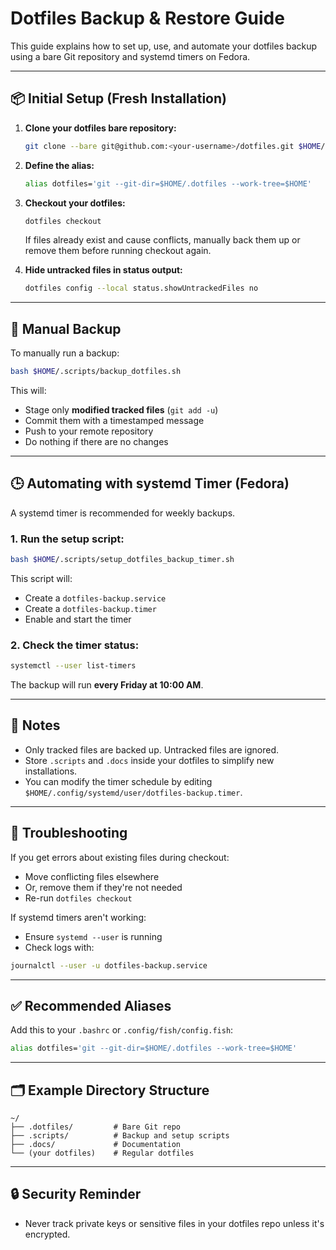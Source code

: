 # Dotfiles Backup & Restore Guide

This guide explains how to set up, use, and automate your dotfiles backup using a bare Git repository and systemd timers on Fedora.

---

## 📦 Initial Setup (Fresh Installation)

1. **Clone your dotfiles bare repository:**

   ```bash
   git clone --bare git@github.com:<your-username>/dotfiles.git $HOME/.dotfiles
   ```

2. **Define the alias:**

   ```bash
   alias dotfiles='git --git-dir=$HOME/.dotfiles --work-tree=$HOME'
   ```

3. **Checkout your dotfiles:**

   ```bash
   dotfiles checkout
   ```

   If files already exist and cause conflicts, manually back them up or remove them before running checkout again.

4. **Hide untracked files in status output:**

   ```bash
   dotfiles config --local status.showUntrackedFiles no
   ```

---

## 💾 Manual Backup

To manually run a backup:

```bash
bash $HOME/.scripts/backup_dotfiles.sh
```

This will:
- Stage only **modified tracked files** (`git add -u`)
- Commit them with a timestamped message
- Push to your remote repository
- Do nothing if there are no changes

---

## 🕒 Automating with systemd Timer (Fedora)

A systemd timer is recommended for weekly backups.

### 1. Run the setup script:

```bash
bash $HOME/.scripts/setup_dotfiles_backup_timer.sh
```

This script will:
- Create a `dotfiles-backup.service`
- Create a `dotfiles-backup.timer`
- Enable and start the timer

### 2. Check the timer status:

```bash
systemctl --user list-timers
```

The backup will run **every Friday at 10:00 AM**.

---

## 📝 Notes

- Only tracked files are backed up. Untracked files are ignored.
- Store `.scripts` and `.docs` inside your dotfiles to simplify new installations.
- You can modify the timer schedule by editing `$HOME/.config/systemd/user/dotfiles-backup.timer`.

---

## 🔧 Troubleshooting

If you get errors about existing files during checkout:
- Move conflicting files elsewhere
- Or, remove them if they're not needed
- Re-run `dotfiles checkout`

If systemd timers aren't working:
- Ensure `systemd --user` is running
- Check logs with:

```bash
journalctl --user -u dotfiles-backup.service
```

---

## ✅ Recommended Aliases

Add this to your `.bashrc` or `.config/fish/config.fish`:

```bash
alias dotfiles='git --git-dir=$HOME/.dotfiles --work-tree=$HOME'
```

---

## 🗂️ Example Directory Structure

```
~/
├── .dotfiles/         # Bare Git repo
├── .scripts/          # Backup and setup scripts
├── .docs/             # Documentation
└── (your dotfiles)    # Regular dotfiles
```

---

## 🔒 Security Reminder

- Never track private keys or sensitive files in your dotfiles repo unless it's encrypted.
